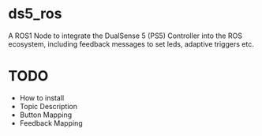 # ds5_ros
A ROS1 Node to integrate the DualSense 5 (PS5) Controller into the ROS ecosystem, including feedback messages to set leds, adaptive triggers etc.


# TODO

* How to install
* Topic Description
* Button Mapping
* Feedback Mapping
